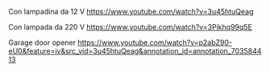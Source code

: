 

Con lampadina da 12 V https://www.youtube.com/watch?v=3u45htuQeag

Con lampada da 220 V https://www.youtube.com/watch?v=3Pikhq99q5E

Garage door opener https://www.youtube.com/watch?v=p2abZ90-eU0&feature=iv&src_vid=3u45htuQeag&annotation_id=annotation_703584413
